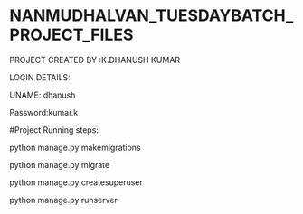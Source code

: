 # NANMUDHALVAN_TUESDAYBATCH_PROJECT_FILES

PROJECT CREATED BY :K.DHANUSH KUMAR




LOGIN DETAILS:


UNAME: dhanush


Password:kumar.k




#Project Running steps:

python manage.py makemigrations

python manage.py migrate

python manage.py createsuperuser

python manage.py runserver
